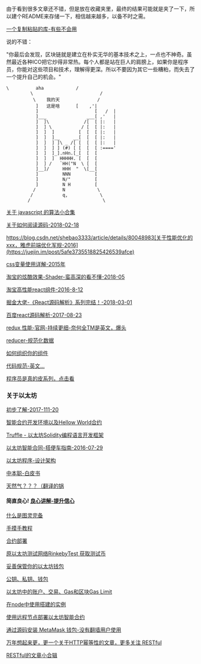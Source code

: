由于看到很多文章还不错，但是放在收藏夹里，最终的结果可能就是夹了一下，所以建个README来存储一下，相信越来越多，以备不时之需。

[一个复制粘贴的库-有些不会用](https://juejin.im/entry/5a5f3821518825734d14a754)

说的不错：

"你最后会发现，区块链就是建立在朴实无华的基本技术之上，一点也不神奇。虽然最近各种ICO把它炒得非常热。每个人都是站在巨人的肩膀上，如果你是程序员，你能对这些项目和技术，理解得更深。所以不要因为其它一些糟粕，而失去了一个提升自己的机会。"

    \          aha            /
             \                         /
              \    我的天              /
               ]   这是啥      [    ,'|
               ]                     [   /  |
               ]___               ___[ ,'   |
               ]  ]\             /[  [ |:   |
               ]  ] \           / [  [ |:   |
               ]  ]  ]         [  [  [ |:   |
               ]  ]  ]__     __[  [  [ |:   |
               ]  ]  ] ]\ _ /[ [  [  [ |:   |
               ]  ]  ] ] (#) [ [  [  [ :===='
               ]  ]  ]_].nHn.[_[  [  [
               ]  ]  ]  HHHHH. [  [  [
               ]  ] /   `HH("N  \ [  [
               ]__]/     HHH  "  \[__[
               ]         NNN         [
               ]         N/"         [
               ]         N H         [
              /          N            \
             /           q,            \
            /                           \

[关于 javascript 的算法小合集](https://github.com/trekhleb/javascript-algorithms/blob/master/README.zh-CN.md)

[关于如何阅读源码-2018-02-18](https://juejin.im/post/5afe3735518825426539afce)

https://blog.csdn.net/shebao3333/article/details/80048983[关于性能优化的xxx，雅虎前端优化军规-2016](https://juejin.im/post/5afe3735518825426539afce)

[css变量使用详解-2015年](https://blog.csdn.net/u011043843/article/details/46480677)

[淘宝的炫酷效果-Shader-蛮高深的看不懂-2018-05](http://taobaofed.org/blog/2018/05/07/optimizing-page-performance-with-shader/)

[淘宝高性能react组件-2016-8-12](http://taobaofed.org/blog/2016/08/12/optimized-react-components/)

[掘金大佬-《React源码解析》系列完结！-2018-03-01](https://juejin.im/post/5a84682ef265da4e83266cc4)

[百度react源码解析-2017-08-23](https://zhuanlan.zhihu.com/p/28697362)

[redux 性能-官网-持续更细-奈何全TM是英文，爆头](https://github.com/reduxjs/redux/blob/master/docs/faq/Performance.md#performance-scaling)

[reducer-规范化数据](https://github.com/cuixiaohui233/l-like-English./edit/master/English2.js)

[如何组织你的组件](https://www.smashingmagazine.com/2016/09/how-to-scale-react-applications/)

[代码规范-英文...](http://codeguide.co/)

[程序员是真的皮系列，点击看](https://blog.csdn.net/Bthsky/article/details/78586779)

### 关于以太坊

[初步了解-2017-111-20](https://learnblockchain.cn/2017/11/20/whatiseth/)

[智能合约开发环境以及Hellow World合约](https://learnblockchain.cn/2017/11/24/init-env/)

[Truffle - 以太坊Solidity编程语言开发框架](http://truffle.tryblockchain.org/index.html)

[以太坊智能合同-搭便车指南-2016-07-29](https://blog.zeppelin.solutions/the-hitchhikers-guide-to-smart-contracts-in-ethereum-848f08001f05)

[以太坊程序-设计架构](https://ethfans.org/posts/designing-the-architecture-for-your-ethereum-application)

[中本聪-白皮书](https://github.com/ethereum/wiki/wiki/White-Paper#computation-and-turing-completeness)

[天然气？？？（翻译的锅](https://ethereum.gitbooks.io/frontier-guide/content/costs.html)

#### 简直良心! [良心讲解-提升信心](http://www.cocoachina.com/blockchain/20180226/22352.html)

[什么是图灵完备](https://www.zhihu.com/question/20115374)

[手摸手教程](http://web3.tryblockchain.org/web3-js-in-action.html)

[合约部署](https://ldsun.com/2018/02/22/ji-yu-react-trufflede-wan-zheng-zhi-neng-he-yue-gou-jian/)

[原以太坊测试网络RinkebyTest 获取测试币](https://blog.csdn.net/qq_40587575/article/details/79763407)

[妥善保管你的以太坊钱包](https://ethfans.org/topics/595)

[公钥、私钥、钱包](https://www.jianshu.com/p/174bb88d969d)

[以太坊中的账户、交易、Gas和区块Gas Limit](https://blog.csdn.net/wo541075754/article/details/77505299)

[在node中使用搭建的实例](https://my.oschina.net/ruoli/blog/1806474)

[使用远程节点部署以太坊智能合约](https://blog.csdn.net/shebao3333/article/details/80048983)

[通过源码安装 MetaMask 钱包-没有翻墙用户使用](https://my.oschina.net/u/3794778/blog/1806431)

[万年想起来更，更一个关于HTTP幂等性的文章，更多关注 RESTful](https://www.cnblogs.com/weidagang2046/archive/2011/06/04/idempotence.html)

[RESTful的文章小合辑](https://github.com/aisuhua/restful-api-design-references)
